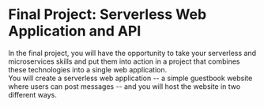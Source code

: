 # Final Project: Serverless Web Application and API
In the final project, you will have the opportunity to take your serverless and microservices skills and put them into action in a project that combines these technologies into a single web application.  
You will create a serverless web application -- a simple guestbook website where users can post messages -- and you will host the website in two different ways.

## 
